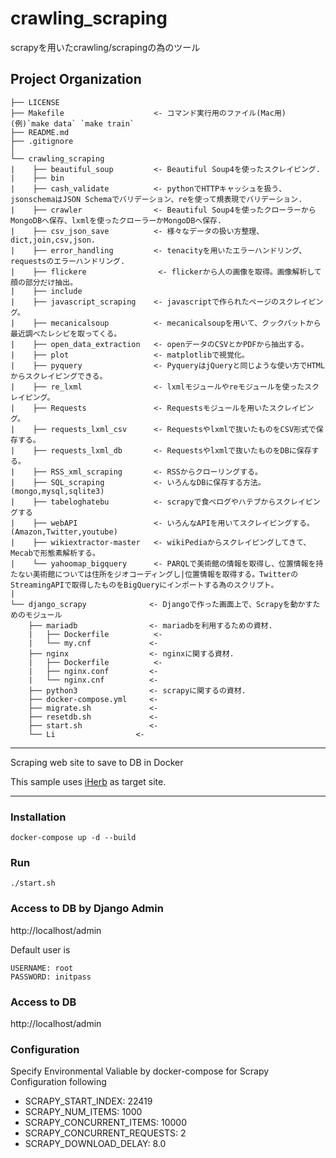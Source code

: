 # crawling_scraping
scrapyを用いたcrawling/scrapingの為のツール

Project Organization
------------

    ├── LICENSE
    ├── Makefile                    <- コマンド実行用のファイル(Mac用) (例)`make data` `make train`
    ├── README.md         
    ├── .gitignore        
    │
    └── crawling_scraping
    |    ├── beautiful_soup         <- Beautiful Soup4を使ったスクレイピング.
    |    ├── bin               
    |    ├── cash_validate          <- pythonでHTTPキャッシュを扱う、jsonschemaはJSON Schemaでバリデーション、reを使って規表現でバリデーション.
    |    ├── crawler                <- Beautiful Soup4を使ったクローラーからMongoDBへ保存、lxmlを使ったクローラーかMongoDBへ保存.
    |    ├── csv_json_save          <- 様々なデータの扱い方整理、dict,join,csv,json.
    |    ├── error_handling         <- tenacityを用いたエラーハンドリング、requestsのエラーハンドリング.
    |    ├── flickere                <- flickerから人の画像を取得。画像解析して顔の部分だけ抽出。
    |    ├── include           
    |    ├── javascript_scraping    <- javascriptで作られたページのスクレイピング。
    |    ├── mecanicalsoup          <- mecanicalsoupを用いて、クックパットから最近調べたレシピを取ってくる。
    |    ├── open_data_extraction   <- openデータのCSVとかPDFから抽出する。
    |    ├── plot                   <- matplotlibで視覚化。
    |    ├── pyquery                <- PyqueryはjQueryと同じような使い方でHTMLからスクレイピングできる。
    |    ├── re_lxml                <- lxmlモジュールやreモジュールを使ったスクレイピング。
    |    ├── Requests               <- Requestsモジュールを用いたスクレイピング。
    |    ├── requests_lxml_csv      <- Requestsやlxmlで抜いたものをCSV形式で保存する。
    |    ├── requests_lxml_db       <- Requestsやlxmlで抜いたものをDBに保存する。
    |    ├── RSS_xml_scraping       <- RSSからクローリングする。
    |    ├── SQL_scraping           <- いろんなDBに保存する方法。(mongo,mysql,sqlite3)
    |    ├── tabeloghatebu          <- scrapyで食べログやハテブからスクレイピングする
    |    ├── webAPI                 <- いろんなAPIを用いてスクレイピングする。(Amazon,Twitter,youtube)
    |    ├── wikiextractor-master   <- wikiPediaからスクレイピングしてきて、Mecabで形態素解析する。
    |    └── yahoomap_bigquery      <- PARQLで美術館の情報を取得し、位置情報を持たない美術館については住所をジオコーディングし|位置情報を取得する。TwitterのStreamingAPIで取得したものをBigQueryにインポートする為のスクリプト。
    |
    └── django_scrapy              <- Djangoで作った画面上で、Scrapyを動かすためのモジュール
        ├── mariadb                <- mariadbを利用するための資材.
        |   ├── Dockerfile          <- 
        |   └── my.cnf             <- 
        ├── nginx                  <- nginxに関する資材.
        |   ├── Dockerfile          <- 
        |   ├── nginx.conf         <- 
        |   └── nginx.cnf          <- 
        ├── python3                <- scrapyに関するの資材.
        ├── docker-compose.yml     <- 
        ├── migrate.sh             <- 
        ├── resetdb.sh             <- 
        ├── start.sh               <- 
        └── Li                  <- 

--------


Scraping web site to save to DB in Docker

This sample uses [iHerb](https://www.iherb.com/) as target site.


--------

### Installation

  ```
  docker-compose up -d --build
  ```

### Run

  ```
  ./start.sh
  ```

### Access to DB by Django Admin

http://localhost/admin


Default user is
```
USERNAME: root
PASSWORD: initpass
```

### Access to DB

http://localhost/admin

### Configuration

Specify Environmental Valiable by docker-compose for Scrapy Configuration following

- SCRAPY_START_INDEX: 22419
- SCRAPY_NUM_ITEMS: 1000
- SCRAPY_CONCURRENT_ITEMS: 10000
- SCRAPY_CONCURRENT_REQUESTS: 2
- SCRAPY_DOWNLOAD_DELAY: 8.0
